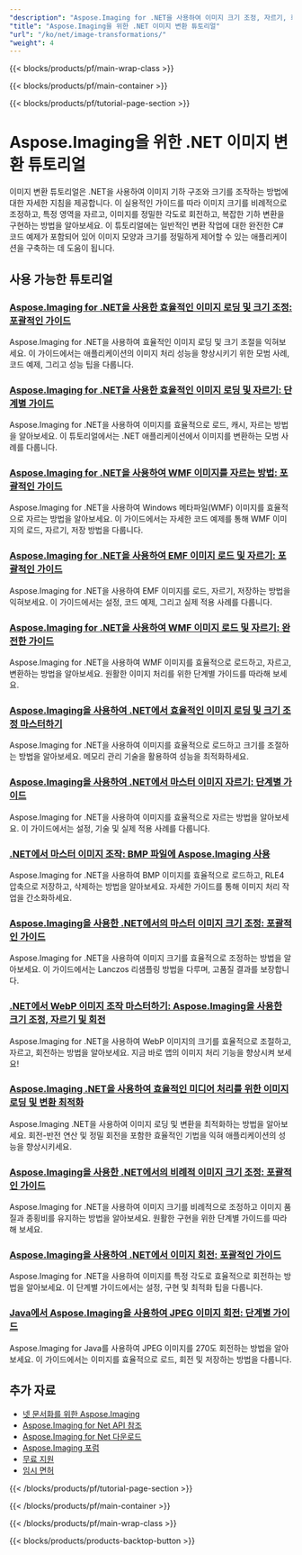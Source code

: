```yaml
---
"description": "Aspose.Imaging for .NET을 사용하여 이미지 크기 조정, 자르기, 회전 및 기하학적 변환에 대한 단계별 자습서입니다."
"title": "Aspose.Imaging을 위한 .NET 이미지 변환 튜토리얼"
"url": "/ko/net/image-transformations/"
"weight": 4
---
```


{{< blocks/products/pf/main-wrap-class >}}

{{< blocks/products/pf/main-container >}}

{{< blocks/products/pf/tutorial-page-section >}}
# Aspose.Imaging을 위한 .NET 이미지 변환 튜토리얼

이미지 변환 튜토리얼은 .NET을 사용하여 이미지 기하 구조와 크기를 조작하는 방법에 대한 자세한 지침을 제공합니다. 이 실용적인 가이드를 따라 이미지 크기를 비례적으로 조정하고, 특정 영역을 자르고, 이미지를 정밀한 각도로 회전하고, 복잡한 기하 변환을 구현하는 방법을 알아보세요. 이 튜토리얼에는 일반적인 변환 작업에 대한 완전한 C# 코드 예제가 포함되어 있어 이미지 모양과 크기를 정밀하게 제어할 수 있는 애플리케이션을 구축하는 데 도움이 됩니다.

## 사용 가능한 튜토리얼

### [Aspose.Imaging for .NET을 사용한 효율적인 이미지 로딩 및 크기 조정: 포괄적인 가이드](./efficient-image-loading-resizing-aspose-imaging-net/)
Aspose.Imaging for .NET을 사용하여 효율적인 이미지 로딩 및 크기 조절을 익혀보세요. 이 가이드에서는 애플리케이션의 이미지 처리 성능을 향상시키기 위한 모범 사례, 코드 예제, 그리고 성능 팁을 다룹니다.

### [Aspose.Imaging for .NET을 사용한 효율적인 이미지 로딩 및 자르기: 단계별 가이드](./load-crop-images-aspose-imaging-dotnet/)
Aspose.Imaging for .NET을 사용하여 이미지를 효율적으로 로드, 캐시, 자르는 방법을 알아보세요. 이 튜토리얼에서는 .NET 애플리케이션에서 이미지를 변환하는 모범 사례를 다룹니다.

### [Aspose.Imaging for .NET을 사용하여 WMF 이미지를 자르는 방법: 포괄적인 가이드](./crop-wmf-images-aspose-imaging-net/)
Aspose.Imaging for .NET을 사용하여 Windows 메타파일(WMF) 이미지를 효율적으로 자르는 방법을 알아보세요. 이 가이드에서는 자세한 코드 예제를 통해 WMF 이미지의 로드, 자르기, 저장 방법을 다룹니다.

### [Aspose.Imaging for .NET을 사용하여 EMF 이미지 로드 및 자르기: 포괄적인 가이드](./load-crop-emf-images-aspose-imaging-net/)
Aspose.Imaging for .NET을 사용하여 EMF 이미지를 로드, 자르기, 저장하는 방법을 익혀보세요. 이 가이드에서는 설정, 코드 예제, 그리고 실제 적용 사례를 다룹니다.

### [Aspose.Imaging for .NET을 사용하여 WMF 이미지 로드 및 자르기: 완전한 가이드](./load-crop-wmf-image-aspose-imaging-net/)
Aspose.Imaging for .NET을 사용하여 WMF 이미지를 효율적으로 로드하고, 자르고, 변환하는 방법을 알아보세요. 원활한 이미지 처리를 위한 단계별 가이드를 따라해 보세요.

### [Aspose.Imaging을 사용하여 .NET에서 효율적인 이미지 로딩 및 크기 조정 마스터하기](./aspose-imaging-net-image-loading-resizing/)
Aspose.Imaging for .NET을 사용하여 이미지를 효율적으로 로드하고 크기를 조절하는 방법을 알아보세요. 메모리 관리 기술을 활용하여 성능을 최적화하세요.

### [Aspose.Imaging을 사용하여 .NET에서 마스터 이미지 자르기: 단계별 가이드](./master-image-cropping-aspose-imaging-dotnet/)
Aspose.Imaging for .NET을 사용하여 이미지를 효율적으로 자르는 방법을 알아보세요. 이 가이드에서는 설정, 기술 및 실제 적용 사례를 다룹니다.

### [.NET에서 마스터 이미지 조작: BMP 파일에 Aspose.Imaging 사용](./master-image-manipulation-dotnet-aspose-imaging/)
Aspose.Imaging for .NET을 사용하여 BMP 이미지를 효율적으로 로드하고, RLE4 압축으로 저장하고, 삭제하는 방법을 알아보세요. 자세한 가이드를 통해 이미지 처리 작업을 간소화하세요.

### [Aspose.Imaging을 사용한 .NET에서의 마스터 이미지 크기 조정: 포괄적인 가이드](./master-image-resizing-aspose-imaging-dotnet/)
Aspose.Imaging for .NET을 사용하여 이미지 크기를 효율적으로 조정하는 방법을 알아보세요. 이 가이드에서는 Lanczos 리샘플링 방법을 다루며, 고품질 결과를 보장합니다.

### [.NET에서 WebP 이미지 조작 마스터하기: Aspose.Imaging을 사용한 크기 조정, 자르기 및 회전](./master-webp-manipulation-net-resize-crop-rotate-aspose-imaging/)
Aspose.Imaging for .NET을 사용하여 WebP 이미지의 크기를 효율적으로 조절하고, 자르고, 회전하는 방법을 알아보세요. 지금 바로 앱의 이미지 처리 기능을 향상시켜 보세요!

### [Aspose.Imaging .NET을 사용하여 효율적인 미디어 처리를 위한 이미지 로딩 및 변환 최적화](./optimizing-image-loading-transformation-aspose-imaging-net/)
Aspose.Imaging .NET을 사용하여 이미지 로딩 및 변환을 최적화하는 방법을 알아보세요. 회전-반전 연산 및 정밀 회전을 포함한 효율적인 기법을 익혀 애플리케이션의 성능을 향상시키세요.

### [Aspose.Imaging을 사용한 .NET에서의 비례적 이미지 크기 조정: 포괄적인 가이드](./resize-images-proportionally-aspose-imaging-dotnet/)
Aspose.Imaging for .NET을 사용하여 이미지 크기를 비례적으로 조정하고 이미지 품질과 종횡비를 유지하는 방법을 알아보세요. 원활한 구현을 위한 단계별 가이드를 따라해 보세요.

### [Aspose.Imaging을 사용하여 .NET에서 이미지 회전: 포괄적인 가이드](./rotate-images-net-aspose-imaging-guide/)
Aspose.Imaging for .NET을 사용하여 이미지를 특정 각도로 효율적으로 회전하는 방법을 알아보세요. 이 단계별 가이드에서는 설정, 구현 및 최적화 팁을 다룹니다.

### [Java에서 Aspose.Imaging을 사용하여 JPEG 이미지 회전: 단계별 가이드](./rotate-jpeg-images-aspose-imaging-java/)
Aspose.Imaging for Java를 사용하여 JPEG 이미지를 270도 회전하는 방법을 알아보세요. 이 가이드에서는 이미지를 효율적으로 로드, 회전 및 저장하는 방법을 다룹니다.

## 추가 자료

- [넷 문서화를 위한 Aspose.Imaging](https://docs.aspose.com/imaging/net/)
- [Aspose.Imaging for Net API 참조](https://reference.aspose.com/imaging/net/)
- [Aspose.Imaging for Net 다운로드](https://releases.aspose.com/imaging/net/)
- [Aspose.Imaging 포럼](https://forum.aspose.com/c/imaging)
- [무료 지원](https://forum.aspose.com/)
- [임시 면허](https://purchase.aspose.com/temporary-license/)

{{< /blocks/products/pf/tutorial-page-section >}}

{{< /blocks/products/pf/main-container >}}

{{< /blocks/products/pf/main-wrap-class >}}

{{< blocks/products/products-backtop-button >}}